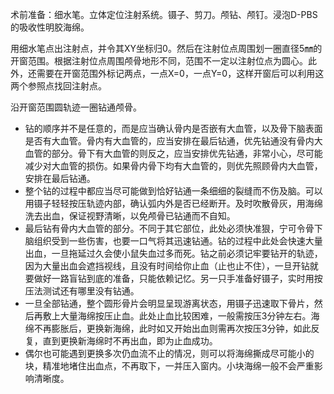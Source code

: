 术前准备：细水笔。立体定位注射系统。镊子、剪刀。颅钻、颅钉。浸泡D-PBS的吸收性明胶海绵。

用细水笔点出注射点，并令其XY坐标归0。然后在注射位点周围划一圈直径5㎜的开窗范围。根据注射位点周围颅骨地形不同，范围不一定以注射位点为圆心。此外，还需要在开窗范围外标记两点，一点X=0，一点Y=0，这样开窗后可以利用这两个参照点找回注射点。

沿开窗范围圆轨迹一圈钻通颅骨。
- 钻的顺序并不是任意的，而是应当确认骨内是否嵌有大血管，以及骨下脑表面是否有大血管。骨内有大血管的，应当安排在最后钻通，优先钻通没有骨内大血管的部分。骨下有大血管的则反之，应当安排优先钻通，非常小心，尽可能减少对大血管的损伤。如果骨内骨下均有大血管的，则优先照顾骨内大血管，安排在最后钻通。
- 整个钻的过程中都应当尽可能做到恰好钻通一条细细的裂缝而不伤及脑。可以用镊子轻轻按压轨迹内部，确认弧内外是否已经断开。及时吹散骨灰，用海绵洗去出血，保证视野清晰，以免颅骨已钻通而不自知。
- 最后钻有骨内大血管的部分。不同于其它部位，此处必须快准狠，宁可令骨下脑组织受到一些伤害，也要一口气将其迅速钻通。钻的过程中此处会快速大量出血，一旦拖延过久会使小鼠失血过多而死。钻之前必须记牢要钻开的轨迹，因为大量出血会遮挡视线，且没有时间给你止血（止也止不住），一旦开钻就要做好一路盲钻到底的准备，只能依赖记忆。另一只手准备好镊子，实时用按压法测试还有哪里没有钻通。
- 一旦全部钻通，整个圆形骨片会明显呈现游离状态，用镊子迅速取下骨片，然后再敷上大量海绵按压止血。此处止血比较困难，一般需按压3分钟左右。海绵不再膨胀后，更换新海绵，此时如又开始出血则需再次按压3分钟，如此反复，直到更换新海绵时不再出血，即为止血成功。
- 偶尔也可能遇到更换多次仍血流不止的情况，则可以将海绵撕成尽可能小的块，精准地堵住出血点，不再取下，一并压入窗内。小块海绵一般不会严重影响清晰度。
